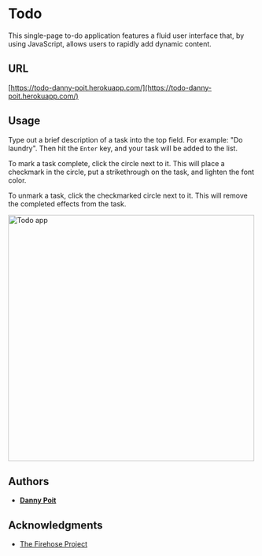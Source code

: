 # Todo

This single-page to-do application features a fluid user interface that, by using JavaScript, allows users to rapidly add dynamic content.

## URL

[https://todo-danny-poit.herokuapp.com/](https://todo-danny-poit.herokuapp.com/)

## Usage

Type out a brief description of a task into the top field. For example: "Do laundry". Then hit the `Enter` key, and your task will be added to the list.

To mark a task complete, click the circle next to it. This will place a checkmark in the circle, put a strikethrough on the task, and lighten the font color.

To unmark a task, click the checkmarked circle next to it. This will remove the completed effects from the task.

<img src="https://i.imgur.com/HzuBgwy.png" alt="Todo app" width="500"/>

## Authors

* **[Danny Poit](https://github.com/dpoit)**

## Acknowledgments

* [The Firehose Project](http://thefirehoseproject.com/)
